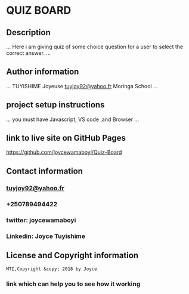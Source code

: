 # QUIZ BOARD
## Description
...
Here i am giving quiz of some choice question for a user to select the correct answer.
...
## Author information
...
TUYISHIME Joyeuse
tuyjoy92@yahoo.fr
Moringa School
...
## project setup instructions
...
you must have Javascript, VS code ,and Browser
...
## link to live site on GitHub Pages
https://github.com/joycewamaboyi/Quiz-Board
## Contact information
### tuyjoy92@yahoo.fr
### +250789494422
### twitter: joycewamaboyi
### Linkedin: Joyce Tuyishime
## License and Copyright information
    MTI,Copyright &copy; 2018 by Joyce
### link which can help you to see how it working 